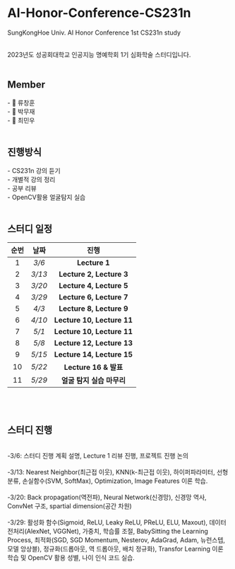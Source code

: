 # AI-Honor-Conference-CS231n
SungKongHoe Univ.  AI Honor Conference 1st CS231n study

<br>
2023년도 성공회대학교 인공지능 명예학회 1기 심화학술 스터디입니다.
<br>
<br>
<h2> Member </h2>
- 🧑 류창훈
<br> - 🧑 박무재
<br> - 🧑 최민우

<br>
<br>

<h2> 진행방식 </h2>
- CS231n 강의 듣기
<br> - 개별적 강의 정리
<br> - 공부 리뷰  
<br> - OpenCV활용 얼굴탐지 실습
<br>
<br>

<h2> 스터디 일정 </h5>


|순번|날짜|진행|
|:---:|:---:|:---:|
|1|*3/6*|**Lecture 1**|
|2|*3/13*|**Lecture 2, Lecture 3**|
|3|*3/20*|**Lecture 4, Lecture 5**|
|4|*3/29*|**Lecture 6, Lecture 7**|
|5|*4/3*|**Lecture 8, Lecture 9**|
|6|*4/10*|**Lecture 10, Lecture 11**|
|7|*5/1*|**Lecture 10, Lecture 11**|
|8|*5/8*|**Lecture 12, Lecture 13**|
|9|*5/15*|**Lecture 14, Lecture 15**|
|10|*5/22*|**Lecture 16 & 발표**|
|11|*5/29*|**얼굴 탐지 실습 마무리**|

<br>
<br>
<h2> 스터디 진행 </h2>
<br>
-3/6: 스터디 진행 계획 설명, Lecture 1 리뷰 진행, 프로젝트 진행 논의
<br>
<br> -3/13: Nearest Neighbor(최근접 이웃), KNN(k-최근접 이웃), 하이퍼파라미터, 선형분류, 손실함수(SVM, SoftMax), Optimization, Image Features 이론 학습.
<br>
<br> -3/20: Back propagation(역전파), Neural Network(신경망), 신경망 역사, ConvNet 구조, spartial dimension(공간 차원)
<br>
<br> -3/29: 활성화 함수(Sigmoid, ReLU, Leaky ReLU, PReLU, ELU, Maxout), 데이터 전처리(AlexNet, VGGNet), 가중치, 학습률 조절, BabySitting the Learning Process, 최적화(SGD, SGD Momentum, Nesterov, AdaGrad, Adam, 뉴런스텝, 모델 앙상블), 정규화(드롭아웃, 역 드롭아웃, 배치 정규화), Transfor Learning 이론 학습 및 OpenCV 활용 성별, 나이 인식 코드 실습.
